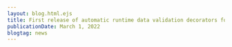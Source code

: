 ```yaml
---
layout: blog.html.ejs
title: First release of automatic runtime data validation decorators for TypeScript
publicationDate: March 1, 2022
blogtag: news
---
```


